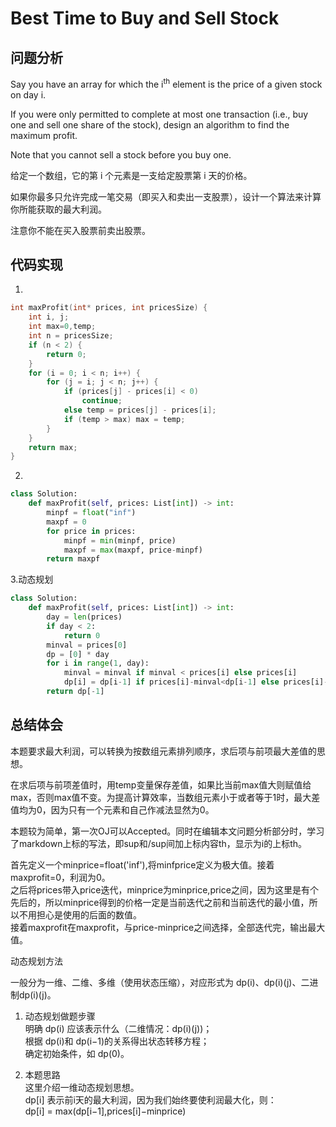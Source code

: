 #  Best Time to Buy and Sell Stock

## 问题分析

Say you have an array for which the i<sup>th</sup> element is the price of a given stock on day i.

If you were only permitted to complete at most one transaction (i.e., buy one and sell one share of the stock), design an algorithm to find the maximum profit.

Note that you cannot sell a stock before you buy one.

给定一个数组，它的第 i 个元素是一支给定股票第 i 天的价格。

如果你最多只允许完成一笔交易（即买入和卖出一支股票），设计一个算法来计算你所能获取的最大利润。

注意你不能在买入股票前卖出股票。

## 代码实现

1.
``` C
int maxProfit(int* prices, int pricesSize) {
    int i, j;
    int max=0,temp;
    int n = pricesSize;
    if (n < 2) {
        return 0;
    }
    for (i = 0; i < n; i++) {
        for (j = i; j < n; j++) {
            if (prices[j] - prices[i] < 0)
                continue;
            else temp = prices[j] - prices[i];
            if (temp > max) max = temp;
        }
    }
    return max;
}
```

2.
```python
class Solution:
    def maxProfit(self, prices: List[int]) -> int:
        minpf = float("inf")
        maxpf = 0
        for price in prices:
            minpf = min(minpf, price)
            maxpf = max(maxpf, price-minpf)
        return maxpf
```

3.动态规划
```python
class Solution:
    def maxProfit(self, prices: List[int]) -> int:
        day = len(prices)
        if day < 2:
            return 0
        minval = prices[0]
        dp = [0] * day
        for i in range(1, day):
            minval = minval if minval < prices[i] else prices[i]
            dp[i] = dp[i-1] if prices[i]-minval<dp[i-1] else prices[i]-minval
        return dp[-1] 
```

## 总结体会

本题要求最大利润，可以转换为按数组元素排列顺序，求后项与前项最大差值的思想。

在求后项与前项差值时，用temp变量保存差值，如果比当前max值大则赋值给max，否则max值不变。为提高计算效率，当数组元素小于或者等于1时，最大差值均为0，因为只有一个元素和自己作减法显然为0。

本题较为简单，第一次OJ可以Accepted。同时在编辑本文问题分析部分时，学习了markdown上标的写法，即sup和/sup间加上标内容th，显示为i的上标th。

首先定义一个minprice=float('inf'),将minfprice定义为极大值。接着maxprofit=0，利润为0。  
之后将prices带入price迭代，minprice为minprice,price之间，因为这里是有个先后的，所以minprice得到的价格一定是当前迭代之前和当前迭代的最小值，所以不用担心是使用的后面的数值。  
接着maxprofit在maxprofit，与price-minprice之间选择，全部迭代完，输出最大值。

动态规划方法

一般分为一维、二维、多维（使用状态压缩），对应形式为 dp(i)、dp(i)(j)、二进制dp(i)(j)。

1. 动态规划做题步骤  
明确 dp(i) 应该表示什么（二维情况：dp(i)(j))；  
根据 dp(i)和 dp(i−1)的关系得出状态转移方程；  
确定初始条件，如 dp(0)。

2. 本题思路  
这里介绍一维动态规划思想。  
dp[i] 表示前i天的最大利润，因为我们始终要使利润最大化，则：  
dp[i] = max(dp[i−1],prices[i]−minprice)






